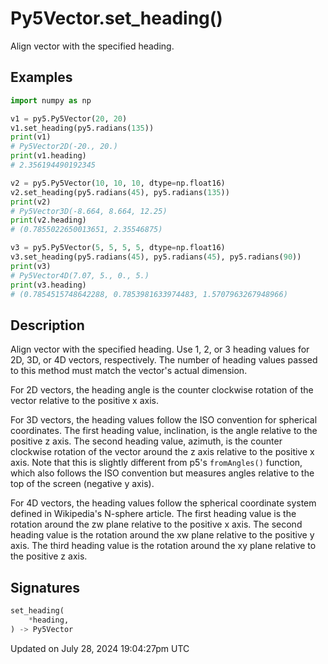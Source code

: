 # Py5Vector.set_heading()

Align vector with the specified heading.

## Examples

<div class="example-table">

<div class="example-row"><div class="example-cell-image">

</div><div class="example-cell-code">

```python
import numpy as np

v1 = py5.Py5Vector(20, 20)
v1.set_heading(py5.radians(135))
print(v1)
# Py5Vector2D(-20., 20.)
print(v1.heading)
# 2.356194490192345

v2 = py5.Py5Vector(10, 10, 10, dtype=np.float16)
v2.set_heading(py5.radians(45), py5.radians(135))
print(v2)
# Py5Vector3D(-8.664, 8.664, 12.25)
print(v2.heading)
# (0.7855022650013651, 2.35546875)

v3 = py5.Py5Vector(5, 5, 5, 5, dtype=np.float16)
v3.set_heading(py5.radians(45), py5.radians(45), py5.radians(90))
print(v3)
# Py5Vector4D(7.07, 5., 0., 5.)
print(v3.heading)
# (0.7854515748642288, 0.7853981633974483, 1.5707963267948966)
```

</div></div>

</div>

## Description

Align vector with the specified heading. Use 1, 2, or 3 heading values for 2D, 3D, or 4D vectors, respectively. The number of heading values passed to this method must match the vector's actual dimension.

For 2D vectors, the heading angle is the counter clockwise rotation of the vector relative to the positive x axis.

For 3D vectors, the heading values follow the ISO convention for spherical coordinates. The first heading value, inclination, is the angle relative to the positive z axis. The second heading value, azimuth, is the counter clockwise rotation of the vector around the z axis relative to the positive x axis. Note that this is slightly different from p5's `fromAngles()` function, which also follows the ISO convention but measures angles relative to the top of the screen (negative y axis).

For 4D vectors, the heading values follow the spherical coordinate system defined in Wikipedia's N-sphere article. The first heading value is the rotation around the zw plane relative to the positive x axis. The second heading value is the rotation around the xw plane relative to the positive y axis. The third heading value is the rotation around the xy plane relative to the positive z axis.

## Signatures

```python
set_heading(
    *heading,
) -> Py5Vector
```

Updated on July 28, 2024 19:04:27pm UTC
